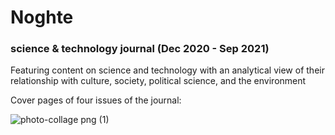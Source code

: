 # Noghte
### **science & technology journal (Dec 2020 - Sep 2021)**  
Featuring content on science and technology with an analytical view of their relationship with culture, society, political science, and the environment


Cover pages of four issues of the journal:

![photo-collage png (1)](https://github.com/user-attachments/assets/3a276eff-3f8e-4e2a-bc24-54dbf0876d72)
